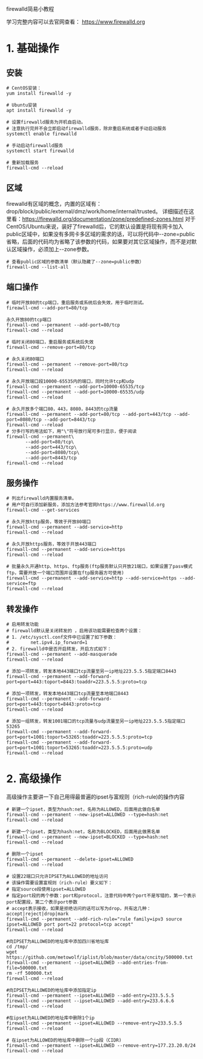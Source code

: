 firewalld简易小教程

学习完整内容可以去官网查看：
https://www.firewalld.org

# 1. 基础操作
## 安装
```
# CentOS安装：
yum install firewalld -y
```
```
# Ubuntu安装
apt install firewalld -y
```
```
# 设置firewalld服务为开机自启动。
# 注意执行完并不会立即启动firewalld服务，除非重启系统或者手动启动服务
systemctl enable firewalld
```
```
# 手动启动firewalld服务
systemctl start firewalld
```
```
# 重新加载服务
firewall-cmd --reload
```
## 区域
firewalld有区域的概念，内置的区域有：drop/block/public/external/dmz/work/home/internal/trusted。
详细描述在这里看：https://firewalld.org/documentation/zone/predefined-zones.html
对于CentOS/Ubuntu来说，装好了firewalld后，它的默认设置是将现有网卡加入public区域中，如果没有多网卡多区域的需求的话，可以将代码中--zone=public省略，后面的代码均为省略了该参数的代码，如果要对其它区域操作，而不是对默认区域操作，必须加上--zone参数。
```
# 查看public区域的参数清单（默认隐藏了--zone=public参数）
firewall-cmd --list-all
```
## 端口操作
```
# 临时开放80的tcp端口，重启服务或系统后会失效，用于临时测试。
fireawll-cmd --add-port=80/tcp
```
```
永久开放80的tcp端口
firewall-cmd --permanent --add-port=80/tcp
firewall-cmd --reload
```
```
# 临时关闭80端口，重启服务或系统后失效
firewall-cmd --remove-port=80/tcp
```
```
# 永久关闭80端口
firewall-cmd --permanent --remove-port=80/tcp
firewall-cmd --reload
```
```
# 永久开放端口段10000-65535内的端口，同时允许tcp和udp
firewall-cmd --permanent --add-port=10000-65535/tcp
firewall-cmd --permanent --add-port=10000-65535/udp
firewall-cmd --reload
```
```
# 永久开放多个端口80，443，8080，8443的tcp流量
firewall-cmd --permanent --add-port=80/tcp --add-port=443/tcp --add-port=8080/tcp --add-port=8443/tcp
firewall-cmd --reload
# 分多行写的用法如下，用"\"符号放行尾可多行显示，便于阅读
firewall-cmd --permanent\
       --add-port=80/tcp\
       --add-port=443/tcp\
       --add-port=8080/tcp\
       --add-port=8443/tcp
firewall-cmd --reload
```

## 服务操作
```
# 列出firewalld内置服务清单。
# 用户可自行添加新服务，添加方法参考官网https://www.firewalld.org
firewall-cmd --get-services
```
```
# 永久开放http服务，等效于开放80端口
firewall-cmd --permanent --add-service=http
firewall-cmd --reload
```
```
# 永久开放https服务，等效于开放443端口
firewall-cmd --permanent --add-service=https
firewall-cmd --reload
```
```
# 批量永久开通http、https、ftp服务(ftp服务默认只开放21端口，如果设置了pasv模式ftp，需要开放一个端口范围并设置在ftp服务器方可使用)
firewall-cmd --permanent --add-service=http --add-service=https --add-service=ftp
firewall-cmd --reload
```
## 转发操作
```
# 启用转发功能
# firewalld默认是关闭转发的 ，启用该功能需要检查两个设置：
# 1. /etc/sysctl.conf文件中已设置了如下参数：
#        net.ipv4.ip_forward=1
# 2. firewalld中是否开启转发，开启方式如下：
firewall-cmd --permanent --add-masquerade
firewall-cmd --reload
```
```
# 添加一项转发，转发本地443端口tcp流量至另一ip地址223.5.5.5指定端口8443
firewall-cmd --permanent --add-forward-port=port=443:toport=8443:toaddr=223.5.5.5:proto=tcp

```
```
# 添加一项转发，转发本地443端口tcp流量至本地端口8443
firewall-cmd --permanent --add-forward-port=port=443:toport=8443:proto=tcp
firewall-cmd --reload
```
```
# 添加一组转发，转发1001端口的tcp流量与udp流量至另一ip地址223.5.5.5指定端口53265
firewall-cmd --permanent --add-forward-port=port=1001:toport=53265:toaddr=223.5.5.5:proto=tcp
firewall-cmd --permanent --add-forward-port=port=1001:toport=53265:toaddr=223.5.5.5:proto=udp
firewall-cmd --reload

```
# 2. 高级操作
高级操作主要讲一下自己用得最普遍的ipset与富规则（rich-rule)的操作内容
```
# 新建一个ipset，类型为hash:net，名称为ALLOWED，后面用此做白名单
firewall-cmd --permanent --new-ipset=ALLOWED --type=hash:net
firewall-cmd --reload

# 新建一个ipset，类型为hash:net，名称为BLOCKED，后面用此做黑名单
firewall-cmd --permanent --new-ipset=BLOCKED --type=hash:net
firewall-cmd --reload
```
```
# 删除一个ipset
firewall-cmd --permanent --delete-ipset=ALLOWED
firewall-cmd --reload
```
```
# 设置22端口只允许IPSET为ALLOWED的地址访问
# 该操作需要设置富规则（rich-rule）要义如下：
# 指定source段使用ipset=ALLOWED
# 指定port段的两个参数：port和protocol，注意代码中两个port不是写错的，第一个表示port配置段，第二个表示port参数
# accept表示接收，如果是拒绝访问的话可以写为drop，共有这几种：accept|reject|drop|mark
firewall-cmd --permanent --add-rich-rule="rule family=ipv3 source ipset=ALLOWED port port=22 protocol=tcp accept"
firewall-cmd --reload
```
```
#向IPSET为ALLOWED的地址库中添加四川省地址库
cd /tmp/
wget https://github.com/metowolf/iplist/blob/master/data/cncity/500000.txt
firewall-cmd --permanent --ipset=ALLOWED --add-entries-from-file=500000.txt
rm -rf 500000.txt
firewall-cmd --reload
```
```
#向IPSET为ALLOWED的地址库中添加指定ip
firewall-cmd --permanent --ipset=ALLOWED --add-entry=233.5.5.5
firewall-cmd --permanent --ipset=ALLOWED --add-entry=233.6.6.6
firewall-cmd --reload
```
```
#在ipset为ALLOWED的地址库中删除1个ip
firewall-cmd --permanent --ipset=ALLOWED --remove-entry=233.5.5.5
firewall-cmd --reload
```
```
# 在ipset为ALLOWED的地址库中删除一个ip段（CIDR)
firewall-cmd --permanent --ipset=ALLOWED --remove-entry=177.23.20.0/24
firewall-cmd --reload
```
